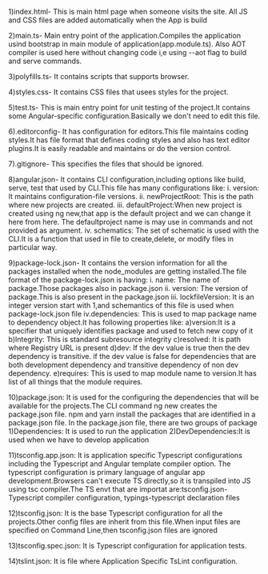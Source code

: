 1)index.html- This is main html page when someone visits the site. All JS and CSS files are added automatically when the App is build

2)main.ts- Main entry point of the application.Compiles the application usind bootstrap in main module of application(app.module.ts). Also AOT compiler is used here without changing code i,e using --aot flag to build and serve commands.

3)polyfills.ts- It contains scripts that supports browser.

4)styles.css- It contains CSS files that usees styles for the project.

5)test.ts- This is main entry point for unit testing of the project.It contains some Angular-specific configuration.Basically we don't need to edit this file.

6).editorconfig- It has configuration for editors.This file maintains coding styles.It has file format that defines coding styles and also has text editor plugins.It is easily readable and maintains or do the version control.

7).gitignore- This specifies the files that should be ignored.

8)angular.json- It contains CLI configuration,including options like build, serve, test that used by CLI.This file has many configurations like:
i. version: It maintains configuration-file versions.
ii. newProjectRoot: This is the path where new projects are 
    created.
iii. defaultProject:When new project is created using ng 	              	new,that app is the default project and we can change it   	here from here. The defaultproject name is may use in 	commands and not provided as argument.
iv. schematics: The set of schematic is used with the CLI.It         	is a function that used in file to create,delete, or    	modify files in particular way.

9)package-lock.json- It contains the version information for all the packages installed when the node_modules are getting installed.The file format of the package-lock.json is having:
i. name: The name of package.Those packages also in  	 package.json
ii. version: The version of package.This is also present in the  package.json
iii. lockfileVersion: It is an integer version start with 1,and schemantics of this file is used when package-lock.json file
iv.dependencies: This is used to map package name to dependency object.It has following properties like:
	a)version:It is a specifier that uniquely identifies 	   	 	  package and used to fetch new copy of it
	b)Integrity: This is  standard subresource integrity
	c)resolved: It is path where Registry URL is present
	d)dev: If the dev value is true then the dev dependency is 	  transitive. if the dev value is false for dependencies 	   	  that are both development dependency and transitive 		  dependency of non dev dependency.
	e)requires: This is used to map module name to version.It 	   	  has list of all things that the module requires.

10)package.json: It is used for the configuring the dependencies that will be available  for the projects.The CLI command ng new creates the package.json file. npm and yarn install the packages that are identified in a package.json file.
In the package.json file, there are two groups of package
	1)Dependencies: It is used to run the application
	2)DevDependencies:It is used when we have to develop 	application

11)tsconfig.app.json: It is application specific Typescript configurations including the Typescript and Angular template compiler option.
The typescript configuration is primary language  of angular app development.Browsers can't execute TS directly,so it is transpiled into JS using tsc compiler.The TS envt that are importat are:tsconfig.json-Typescript compiler configuration, typings-typescript declaration files

12)tsconfig.json: It is the base Typescript configuration for all the projects.Other config files are inherit from this file.When input files are specified on Command Line,then tsconfig.json files are ignored

13)tsconfig.spec.json: It is Typescript configuration for application  tests.

14)tslint.json: It is file where Application Specific TsLint configuration.















